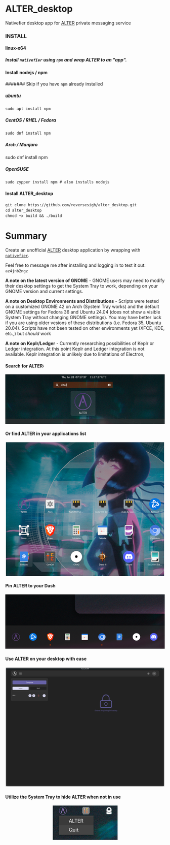 # ALTER_desktop  
Nativefier desktop app for [ALTER](https://altermail.live/) private messaging service

### INSTALL
#### linux-x64  
##### Install `nativefier` using `npm` and wrap ALTER to an "app".  
  
#### Install nodejs / npm  
####### Skip if you have `npm` already installed  
##### ubuntu  
`sudo apt install npm`  
##### CentOS / RHEL / Fedora  
`sudo dnf install npm`
##### Arch / Manjaro
sudo dnf install npm  
##### OpenSUSE  
`sudo zypper install npm # also installs nodejs`  
    
 #### Install ALTER_desktop
`git clone https://github.com/reversesigh/alter_desktop.git`  
`cd alter_desktop`  
`chmod +x build && ./build`  
  
# Summary
Create an unofficial [ALTER](https://altermail.live/) desktop application by wrapping with [`nativefier`](https://github.com/nativefier/nativefier).  
  
Feel free to message me after installing and logging in to test it out: `az4jnb2ngz`  
  
**A note on the latest version of GNOME** - GNOME users may need to modify their desktop settings to get the System Tray to work, depending on your GNOME version and current settings.  

**A note on Desktop Environments and Distributions** - Scripts were tested on a customized GNOME 42 on Arch (System Tray works) and the default GNOME settings for Fedora 36 and Ubuntu 24.04 (does not show a visible System Tray without changing GNOME settings). You may have better luck if you are using older vesions of these distributions (i.e. Fedora 35, Ubuntu 20.04). Scripts have not been tested on other environments yet (XFCE, KDE, etc.,) but *should* work    
  
**A note on Keplr/Ledger** - Currently researching possibilities of Keplr or Ledger integration. At this point Keplr and Ledger integration is not available. Keplr integration is unlikely due to limitations of Electron,  
    
    
    
#### Search for ALTER:  
<p align="center">
<img src="resources/ALTER_shell.png">
</P>  
  
#### Or find ALTER in your applications list  
<p align="center">
<img src="resources/ALTER_applist.png">
</P>  
  
#### Pin ALTER to your Dash
<p align="center">
<img src="resources/ALTER_dash.png">
</P>  
  
#### Use ALTER on your desktop with ease
<p align="center">
<img src="resources/ALTER_desktop.png">   
</p>  
  
#### Utilize the System Tray to hide ALTER when not in use
<p align="center">
<img src="resources/ALTER_tray.png">
</P>  
